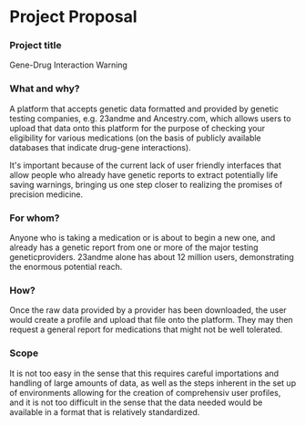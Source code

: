 # Project Proposal

### Project title
Gene-Drug Interaction Warning 

### What and why?
A platform that accepts genetic data formatted and provided by genetic testing companies, e.g. 23andme and Ancestry.com, which allows users to upload that data onto this platform for the purpose of checking your eligibility for various medications (on the basis of publicly available databases that indicate drug-gene interactions).

It's important because of the current lack of user friendly interfaces that allow people who already have genetic reports to extract potentially life saving warnings, bringing us one step closer to realizing the promises of precision medicine. 

### For whom?
Anyone who is taking a medication or is about to begin a new one, and already has a genetic report from one or more of the major testing geneticproviders. 23andme alone has about 12 million users, demonstrating the enormous potential reach. 

### How?
Once the raw data provided by a provider has been downloaded, the user would create a profile and upload that file onto the platform. They may then request a general report for medications that might not be well tolerated.

### Scope
It is not too easy in the sense that this requires careful importations and handling of large amounts of data, as well as the steps inherent in the set up of environments allowing for the creation of comprehensiv user profiles, and it is not too difficult in the sense that the data needed would be available in a format that is relatively standardized. 
